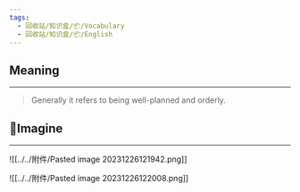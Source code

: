 ```yaml
---
tags:
  - 回收站/知识盒/📦/Vocabulary
  - 回收站/知识盒/📦/English
---
```


## Meaning

---

> Generally it refers to being well-planned and orderly.

## 💭Imagine

---

![[../../附件/Pasted image 20231226121942.png]]

![[../../附件/Pasted image 20231226122008.png]]
